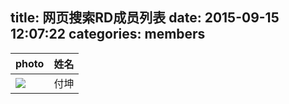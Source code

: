 title: 网页搜索RD成员列表
date: 2015-09-15 12:07:22
categories: members
---
|photo|姓名|
|----|----|
|![](http://p2.qhimg.com/sdr/300_300_/d/inn/ba5aee72/IMG_0246_bak.jpg)|付坤|
